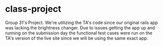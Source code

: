 class-project
=============
Group 31's Project. We're utilizing the TA's code since our original rails app was lacking the brightness changer. Due to issues getting the app up and running on the submission day the functional test cases were run on the TA's version of the live site since we will be using the same exact app.
